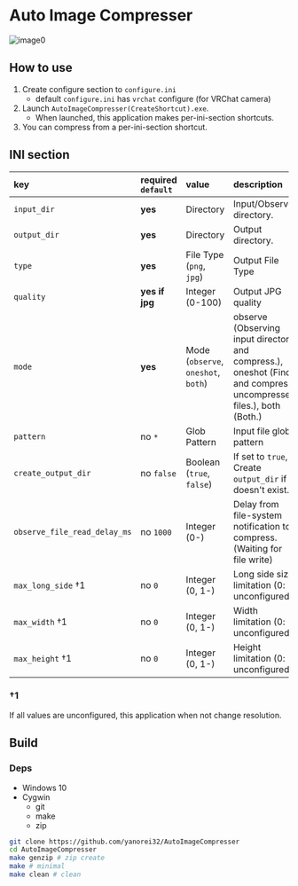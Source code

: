 # Auto Image Compresser
![image0](https://user-images.githubusercontent.com/11992915/75344611-e34a7a80-5892-11ea-8426-1ce5c19e389a.png)

## How to use

1. Create configure section to `configure.ini`
	* default `configure.ini` has `vrchat` configure (for VRChat camera)
1. Launch `AutoImageCompresser(CreateShortcut).exe`.
	* When launched, this application makes per-ini-section shortcuts.
1. You can compress from a per-ini-section shortcut.


## INI section

| key                          | required `default` | value                               | description                                                                                                      |
|:-----------------------------|:-------------------|:------------------------------------|:-----------------------------------------------------------------------------------------------------------------|
| `input_dir`                  | **yes**            | Directory                           | Input/Observe directory.                                                                                         |
| `output_dir`                 | **yes**            | Directory                           | Output directory.                                                                                                |
| `type`                       | **yes**            | File Type (`png`, `jpg`)            | Output File Type                                                                                                 |
| `quality`                    | **yes if jpg**     | Integer (0-100)                     | Output JPG quality                                                                                               |
| `mode`                       | **yes**            | Mode (`observe`, `oneshot`, `both`) | observe (Observing input directory and compress.), oneshot (Find and compress uncompressed files.), both (Both.) |
| `pattern`                    | no `*`             | Glob Pattern                        | Input file glob pattern                                                                                          |
| `create_output_dir`          | no `false`         | Boolean (`true`, `false`)           | If set to `true`, Create `output_dir` if it doesn't exist.                                                       |
| `observe_file_read_delay_ms` | no `1000`          | Integer (0-)                        | Delay from file-system notification to compress. (Waiting for file write)                                        |
| `max_long_side` †1           | no `0`             | Integer (0, 1-)                     | Long side size limitation (0: unconfigured)                                                                      |
| `max_width` †1               | no `0`             | Integer (0, 1-)                     | Width limitation          (0: unconfigured)                                                                      |
| `max_height` †1              | no `0`             | Integer (0, 1-)                     | Height limitation         (0: unconfigured)                                                                      |

### †1
If all values are unconfigured, this application when not change resolution.

## Build

### Deps
* Windows 10
* Cygwin
	* git
	* make
	* zip

```bash
git clone https://github.com/yanorei32/AutoImageCompresser
cd AutoImageCompresser
make genzip # zip create
make # minimal
make clean # clean
```

